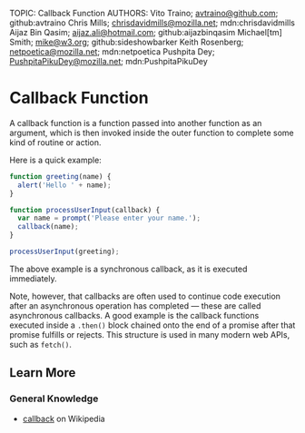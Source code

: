 TOPIC: Callback Function
AUTHORS: Vito Traino; avtraino@github.com; github:avtraino
         Chris Mills; chrisdavidmills@mozilla.net; mdn:chrisdavidmills
         Aijaz Bin Qasim; aijaz.ali@hotmail.com; github:aijazbinqasim
         Michael[tm] Smith; mike@w3.org; github:sideshowbarker
         Keith Rosenberg; netpoetica@mozilla.net; mdn:netpoetica
         Pushpita Dey; PushpitaPikuDey@mozilla.net; mdn:PushpitaPikuDey

# Callback Function

A callback function is a function passed into another function as an argument, which is then invoked
inside the outer function to complete some kind of routine or action.

Here is a quick example:

```javascript
function greeting(name) {
  alert('Hello ' + name);
}

function processUserInput(callback) {
  var name = prompt('Please enter your name.');
  callback(name);
}

processUserInput(greeting);
```

The above example is a synchronous callback, as it is executed immediately.

Note, however, that callbacks are often used to continue code execution after an asynchronous
operation has completed — these are called asynchronous callbacks. A good example is the callback
functions executed inside a `.then()` block chained onto the end of a promise after that promise
fulfills or rejects. This structure is used in many modern web APIs, such as `fetch()`.

## Learn More

### General Knowledge

- [callback](https://en.wikipedia.org/wiki/Callback_(computer_programming)) on Wikipedia
